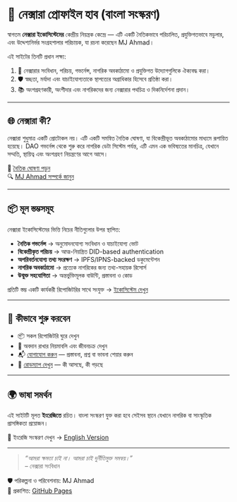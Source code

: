 # 🧭 নেক্সারা প্রোফাইল হাব (বাংলা সংস্করণ)

স্বাগতম **নেক্সারা ইকোসিস্টেমের** কেন্দ্রীয় নিয়ন্ত্রক কেন্দ্রে — এটি একটি নৈতিকভাবে পরিচালিত, প্রযুক্তিগতভাবে মডুলার, এবং উদ্দেশ্যনির্ভর সংগ্রহশালার পরিচায়ক, যা রচনা করেছেন MJ Ahmad।

এই সাইটের তিনটি প্রধান লক্ষ্য:
1. 🎯 নেক্সারার সংবিধান, পরিচয়, গভর্নেন্স, নাগরিক অবকাঠামো ও প্রযুক্তিগত উদ্যোগগুলিকে ঐক্যবদ্ধ করা।
2. 🛡️ স্বচ্ছতা, মর্যাদা এবং যাচাইযোগ্যতাকে স্থাপত্যের অগ্রাধিকার হিসেবে প্রতিষ্ঠা করা।
3. 📚 অংশগ্রহণকারী, অংশীদার এবং নাগরিকদের জন্য নেক্সারার পথচিত্র ও দিকনির্দেশনা প্রদান।

---

## 🌐 নেক্সারা কী?

নেক্সারা শুধুমাত্র একটি প্রোটোকল নয়। এটি একটি সমন্বিত নৈতিক ঘোষণা, যা বিকেন্দ্রীভূত অবকাঠামোর মাধ্যমে রূপায়িত হয়েছে। DAO গভর্নেন্স থেকে শুরু করে নাগরিক ডেটা সিস্টেম পর্যন্ত, এটি এমন এক ভবিষ্যতের মানচিত্র, যেখানে সম্মতি, স্থায়িত্ব এবং অংশগ্রহণ নিয়ন্ত্রণের আগে আসে।

🔗 [নৈতিক ঘোষণা পড়ুন](manifesto.md)  
🔍 [MJ Ahmad সম্পর্কে জানুন](identity.md)

---

## 📦 মূল স্তম্ভসমূহ

নেক্সারা ইকোসিস্টেমের ভিত্তি নিচের নীতিগুলোর উপর স্থাপিত:

- **নৈতিক গভর্নেন্স** → অনুমোদনযোগ্য সংবিধান ও যাচাইযোগ্য ভোট  
- **বিকেন্দ্রীকৃত পরিচয়** → আত্ম-নিয়ন্ত্রিত DID-based authentication  
- **অপরিবর্তনযোগ্য তথ্য সংরক্ষণ** → IPFS/IPNS-backed ডকুমেন্টেশন  
- **নাগরিক অবকাঠামো** → প্রত্যেক নাগরিকের জন্য তথ্য-সহায়ক রিসোর্স  
- **উন্মুক্ত সহযোগিতা** → অন্তর্ভুক্তিমূলক বাউন্টি, প্রস্তাবনা ও কোড

প্রতিটি স্তম্ভ একটি কার্যকরী রিপোজিটরির সাথে সংযুক্ত → [ইকোসিস্টেম দেখুন](ecosystem.md)

---

## 🚀 কীভাবে শুরু করবেন

- 📦 সকল রিপোজিটরি ঘুরে দেখুন  
- 🧾 অবদান রাখার নিয়মাবলি এবং জীবনচক্র দেখুন  
- 📬 [যোগাযোগ করুন](contact.md) — প্রস্তাবনা, প্রশ্ন বা ভাবনা শেয়ার করুন  
- 🧠 [রোডম্যাপ দেখুন](roadmap.md) — কী আসছে, কী গড়ছে

---

## 🌍 ভাষা সমর্থন

এই সাইটটি মূলত **ইংরেজিতে** রচিত। বাংলা সংস্করণ যুক্ত করা হবে সেইসব স্থানে যেখানে নাগরিক বা সাংস্কৃতিক প্রাসঙ্গিকতা প্রয়োজন।

🔗 ইংরেজি সংস্করণ দেখুন → [English Version](../index.md)

---

> _“আমরা ক্ষমতা চাই না। আমরা চাই দুর্নীতিমুক্ত সমন্বয়।”_  
> – নেক্সারা সংবিধান

🛡️ পরিকল্পনা ও পরিবেশনায়: MJ Ahmad  
📘 প্রকাশিত: [GitHub Pages](https://mj-nexara.github.io/profile/)
